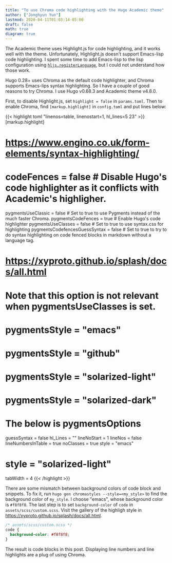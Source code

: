 ```yaml
---
title: "To use Chroma code highlighting with the Hugo Academic theme"
author: ["Jonghyun Yun"]
lastmod: 2020-04-11T01:03:14-05:00
draft: false
math: true
diagram: true
---
```


The Academic theme uses Highlight.js for code highlighting, and it works well with the theme. Unfortunately, Highlight.js doesn't support Emacs-lisp code highlighting. I spent some time to add Emacs-lisp to the lisp configuration using [`hljs.registerLanguage`](https://stackoverflow.com/questions/55860466/how-can-i-add-language-aliases-to-highlightjs), but I could not understand how those work.

Hugo 0.28+ uses Chroma as the default code highlighter, and Chroma supports Emacs-lips syntax highlighting. So I have a couple of good reasons to try Chroma. I use Hugo v0.68.3 and Academic theme v4.8.0.

First, to disable Highlight.js, set `highlight = false` in `params.toml`. Then to enable Chroma, find `[markup.highlight]` in `config.toml` and put lines below:

{{< highlight toml "linenos=table, linenostart=1, hl_lines=5 23" >}}
[markup.highlight]
  # https://www.engino.co.uk/form-elements/syntax-highlighting/
  # codeFences = false  # Disable Hugo's code highlighter as it conflicts with Academic's highligher.
  pygmentsUseClassic            = false # Set to true to use Pygments instead of the much faster Chroma.
  pygmentsCodeFences            = true  # Enable Hugo's code highlighter
  pygmentsUseClasses            = false # Set to true to use syntax.css for highlighting
  pygmentsCodefencesGuessSyntax = false # Set to true to try to do syntax highlighting on code fenced blocks in markdown without a language tag.

  # https://xyproto.github.io/splash/docs/all.html
  # Note that this option is not relevant when pygmentsUseClasses is set.
  # pygmentsStyle = "emacs"
  # pygmentsStyle = "github"
  # pygmentsStyle = "solarized-light"
  # pygmentsStyle = "solarized-dark"

  # The below is pygmentsOptions
  guessSyntax = false
  hl_Lines = ""
  lineNoStart = 1
  lineNos = false
  lineNumbersInTable = true
  noClasses = true
  style = "emacs"
  # style = "solarized-light"
  tabWidth = 4
{{< /highlight >}}

There are some mismatch between background colors of code block and snippets. To fix it, run `hugo gen chromastyles --style=<my_style>` to find the background color of `my_style`. I choose "emacs", whose background color is `#f8f8f8`. The last step is to set `background-color` of `code` in `assets/scss/custom.scss`. Visit the gallery of the highligh style in <https://xyproto.github.io/splash/docs/all.html>.

```css
/* assets/scss/custom.scss */
code {
  background-color: #f8f8f8;
}
```

The result is code blocks in this post. Displaying line numbers and line highlights are a plug of using Chroma.
